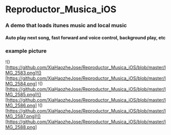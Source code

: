 # Reproductor_Musica_iOS

### A demo that loads itunes music and local music
#### Auto play next song, fast forward and voice control, background play, etc
### example picture 
!()[https://github.com/XiaHaozheJose/Reproductor_Musica_iOS/blob/master/IMG_2583.png]!()[https://github.com/XiaHaozheJose/Reproductor_Musica_iOS/blob/master/IMG_2584.png]
!()[https://github.com/XiaHaozheJose/Reproductor_Musica_iOS/blob/master/IMG_2585.png]!()[https://github.com/XiaHaozheJose/Reproductor_Musica_iOS/blob/master/IMG_2586.png]
!()[https://github.com/XiaHaozheJose/Reproductor_Musica_iOS/blob/master/IMG_2587.png]!()[https://github.com/XiaHaozheJose/Reproductor_Musica_iOS/blob/master/IMG_2588.png]
